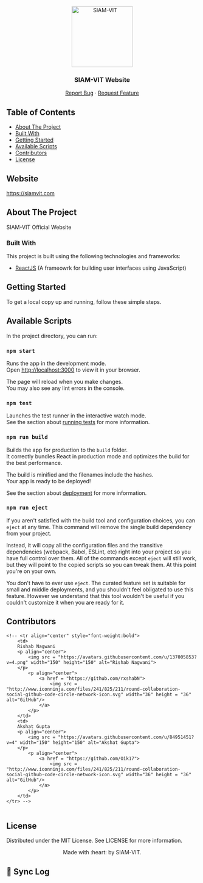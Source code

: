 <p align="center"><img src="https://imgur.com/Vp4LWt0.png" width=160 title="SIAM-VIT" alt="SIAM-VIT"></a>
</p>
<div align="center">
  <h3 align="center">SIAM-VIT Website</h3>

  <p align="center">
    <a href="https://github.com/SIAM-VIT/SIAM-Website/issues">Report Bug</a>
    ·
    <a href="https://github.com/SIAM-VIT/SIAM-Website/issues">Request Feature</a>
  </p>
</div>

<!-- TABLE OF CONTENTS -->

## Table of Contents

- [About The Project](#about-the-project)
- [Built With](#built-with)
- [Getting Started](#getting-started)
- [Available Scripts](#installation)
- [Contributors](#contributors)
- [License](#license)



## Website

https://siamvit.com

## About The Project

SIAM-VIT Official Website

### Built With

This project is built using the following technologies and frameworks:

- [ReactJS](https://react.dev/) (A frameowrk for building user interfaces using JavaScript)

## Getting Started

To get a local copy up and running, follow these simple steps.

## Available Scripts

In the project directory, you can run:

### `npm start`

Runs the app in the development mode.\
Open [http://localhost:3000](http://localhost:3000) to view it in your browser.

The page will reload when you make changes.\
You may also see any lint errors in the console.

### `npm test`

Launches the test runner in the interactive watch mode.\
See the section about [running tests](https://facebook.github.io/create-react-app/docs/running-tests) for more information.

### `npm run build`

Builds the app for production to the `build` folder.\
It correctly bundles React in production mode and optimizes the build for the best performance.

The build is minified and the filenames include the hashes.\
Your app is ready to be deployed!

See the section about [deployment](https://facebook.github.io/create-react-app/docs/deployment) for more information.

### `npm run eject`

If you aren't satisfied with the build tool and configuration choices, you can `eject` at any time. This command will remove the single build dependency from your project.

Instead, it will copy all the configuration files and the transitive dependencies (webpack, Babel, ESLint, etc) right into your project so you have full control over them. All of the commands except `eject` will still work, but they will point to the copied scripts so you can tweak them. At this point you're on your own.

You don't have to ever use `eject`. The curated feature set is suitable for small and middle deployments, and you shouldn't feel obligated to use this feature. However we understand that this tool wouldn't be useful if you couldn't customize it when you are ready for it.

## Contributors

<table>
	
	<!-- <tr align="center" style="font-weight:bold">
		<td>
		Rishab Nagwani
		<p align="center">
			<img src = "https://avatars.githubusercontent.com/u/137005853?v=4.png" width="150" height="150" alt="Rishab Nagwani">
		</p>
			<p align="center">
				<a href = "https://github.com/rxshabN">
					<img src = "http://www.iconninja.com/files/241/825/211/round-collaboration-social-github-code-circle-network-icon.svg" width="36" height = "36" alt="GitHub"/>
				</a>
			</p>
		</td>
		<td>
		Akshat Gupta
		<p align="center">
			<img src = "https://avatars.githubusercontent.com/u/84951451?v=4" width="150" height="150" alt="Akshat Gupta">
		</p>
			<p align="center">
				<a href = "https://github.com/Oik17">
					<img src = "http://www.iconninja.com/files/241/825/211/round-collaboration-social-github-code-circle-network-icon.svg" width="36" height = "36" alt="GitHub"/>
				</a>
			</p>
		</td>
	</tr> -->
</table>

<!-- LICENSE -->

## License

Distributed under the MIT License. See LICENSE for more information.

<p align="center">
	Made with :heart: by SIAM-VIT.
</p>

## 🔄 Sync Log
<!-- SYNC-LOG -->
<!-- SYNC-LOG-END -->
<!-- 2025-03-10 13:40:56 UTC: Synced with upstream by GitHub Actions bot -->
<!-- 2025-03-10 13:47:49 UTC: Synced with upstream by GitHub Actions bot -->
<!-- 2025-03-10 14:09:19 UTC: Synced with upstream by GitHub Actions bot -->
<!-- 2025-03-10 14:31:17 UTC: Synced with upstream by GitHub Actions bot -->
<!-- 2025-03-10 14:47:35 UTC: Synced with upstream by GitHub Actions bot -->
<!-- 2025-03-10 15:10:33 UTC: Synced with upstream by GitHub Actions bot -->
<!-- 2025-03-10 15:29:06 UTC: Synced with upstream by GitHub Actions bot -->
<!-- 2025-03-10 15:37:46 UTC: Synced with upstream by GitHub Actions bot -->
<!-- 2025-03-10 15:46:32 UTC: Synced with upstream by GitHub Actions bot -->
<!-- 2025-03-10 16:09:45 UTC: Synced with upstream by GitHub Actions bot -->
<!-- 2025-03-10 16:12:20 UTC: Synced with upstream by GitHub Actions bot -->
<!-- 2025-03-10 16:32:41 UTC: Synced with upstream by GitHub Actions bot -->
<!-- 2025-03-10 17:25:16 UTC: Synced with upstream by GitHub Actions bot -->
<!-- 2025-03-10 17:28:39 UTC: Synced with upstream by GitHub Actions bot -->
<!-- 2025-03-10 17:35:35 UTC: Synced with upstream by GitHub Actions bot -->
<!-- 2025-03-10 17:38:34 UTC: Synced with upstream by GitHub Actions bot -->
<!-- 2025-03-10 17:46:39 UTC: Synced with upstream by GitHub Actions bot -->
<!-- 2025-03-10 18:11:02 UTC: Synced with upstream by GitHub Actions bot -->
<!-- 2025-03-10 18:34:57 UTC: Synced with upstream by GitHub Actions bot -->
<!-- 2025-03-10 18:49:33 UTC: Synced with upstream by GitHub Actions bot -->
<!-- 2025-03-10 19:07:06 UTC: Synced with upstream by GitHub Actions bot -->
<!-- 2025-03-10 19:22:47 UTC: Synced with upstream by GitHub Actions bot -->
<!-- 2025-03-10 19:31:40 UTC: Synced with upstream by GitHub Actions bot -->
<!-- 2025-03-10 19:46:18 UTC: Synced with upstream by GitHub Actions bot -->
<!-- 2025-03-10 20:10:04 UTC: Synced with upstream by GitHub Actions bot -->
<!-- 2025-03-10 20:28:50 UTC: Synced with upstream by GitHub Actions bot -->
<!-- 2025-03-10 20:38:58 UTC: Synced with upstream by GitHub Actions bot -->
<!-- 2025-03-10 20:46:29 UTC: Synced with upstream by GitHub Actions bot -->
<!-- 2025-03-10 21:08:36 UTC: Synced with upstream by GitHub Actions bot -->
